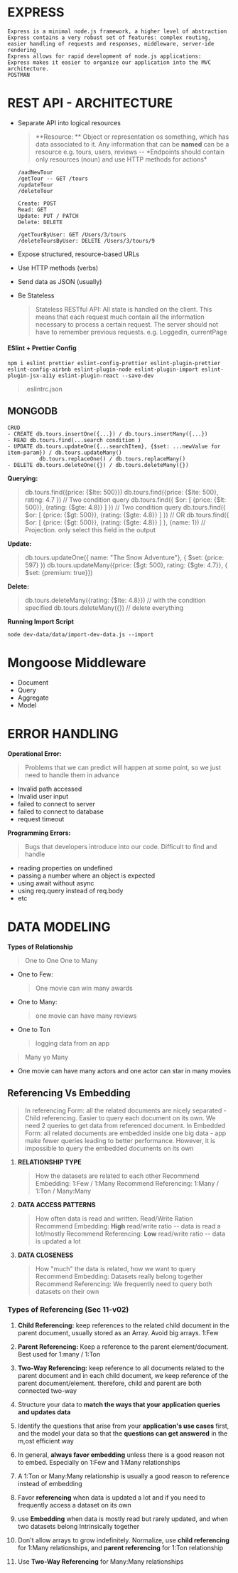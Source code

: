 # EXPRESS

    Express is a minimal node.js framework, a higher level of abstraction
    Express contains a very robust set of features: complex routing, easier handling of requests and responses, middleware, server-ide rendering
    Express allows for rapid development of node.js applications:
    Express makes it easier to organize our application into the MVC architecture.
    POSTMAN

# REST API - ARCHITECTURE

- Separate API into logical resources

  > **Resource: ** Object or representation os something, which has data associated to it. Any information that can be **named** can be a resource e.g. tours, users, reviews -- \*Endpoints should contain only resources (noun) and use HTTP methods for actions\*

  ```
  /aadNewTour
  /getTour -- GET /tours
  /updateTour
  /deleteTour

  Create: POST
  Read: GET
  Update: PUT / PATCH
  Delete: DELETE

  /getTourByUser: GET /Users/3/tours
  /deleteToursByUser: DELETE /Users/3/tours/9
  ```

- Expose structured, resource-based URLs
- Use HTTP methods (verbs)
- Send data as JSON (usually)
- Be Stateless
  > Stateless RESTful API: All state is handled on the client. This means that each request much contain all the information necessary to process a certain request. The server should not have to remember previous requests.
  > e.g. LoggedIn, currentPage

#### ESlint + Prettier Config

```
npm i eslint prettier eslint-config-prettier eslint-plugin-prettier eslint-config-airbnb eslint-plugin-node eslint-plugin-import eslint-plugin-jsx-a11y eslint-plugin-react --save-dev
```

> .eslintrc.json

## MONGODB

    CRUD
    - CREATE db.tours.insertOne({...}) / db.tours.insertMany({...})
    - READ db.tours.find(...search condition )
    - UPDATE db.tours.updateOne({...searchItem}, {$set: ...newValue for item-param}) / db.tours.updateMany()
              db.tours.replaceOne() / db.tours.replaceMany()
    - DELETE db.tours.deleteOne({}) / db.tours.deleteMany({})

**Querying:**

> db.tours.find({price: {$lte: 500}})
> db.tours.find({price: {$lte: 500}, rating: 4.7 }) // Two condition query
> db.tours.find({ $or: [ {price: {$lt: 500}}, {rating: {$gte: 4.8}} ] }) // Two condition query
> db.tours.find({ $or: [ {price: {$gt: 500}}, {rating: {$gte: 4.8}} ] }) // OR
> db.tours.find({ $or: [ {price: {$gt: 500}}, {rating: {$gte: 4.8}} ] }, {name: 1}) // Projection. only select this field in the output

**Update:**

> db.tours.updateOne({ name: "The Snow Adventure"}, { $set: {price: 597} })
> db.tours.updateMany({price: {$gt: 500}, rating: {$gte: 4.7}}, { $set: {premium: true}})

**Delete:**

> db.tours.deleteMany({rating: {$lte: 4.8}}) // with the condition specified
> db.tours.deleteMany({}) // delete everything

**Running Import Script**

```
node dev-data/data/import-dev-data.js --import
```

# Mongoose Middleware

- Document
- Query
- Aggregate
- Model

# ERROR HANDLING

**Operational Error:**

> Problems that we can predict will happen at some point, so we just need to handle them in advance

- Invalid path accessed
- Invalid user input
- failed to connect to server
- failed to connect to database
- request timeout

**Programming Errors:**

> Bugs that developers introduce into our code. Difficult to find and handle

- reading properties on undefined
- passing a number where an object is expected
- using await without async
- using req.query instead of req.body
- etc

# DATA MODELING

**Types of Relationship**

> One to One
> One to Many

- One to Few:
  > One movie can win many awards
- One to Many:
  > one movie can have many reviews
- One to Ton
  > logging data from an app

> Many yo Many

- One movie can have many actors and one actor can star in many movies

## Referencing Vs Embedding

> In referencing Form: all the related documents are nicely separated - Child referencing. Easier to query each document on its own. We need 2 queries to get data from referenced document.
> In Embedded Form: all related documents are embedded inside one big data - app make fewer queries leading to better performance. However, it is impossible to query the embedded documents on its own

1. **RELATIONSHIP TYPE**
   > How the datasets are related to each other
   > Recommend Embedding: 1:Few / 1:Many
   > Recommend Referencing: 1:Many / 1:Ton / Many:Many
2. **DATA ACCESS PATTERNS**
   > How often data is read and written. Read/Write Ration
   > Recommend Embedding: **High** read/write ratio -- data is read a lot/mostly
   > Recommend Referencing: **Low** read/write ratio -- data is updated a lot
3. **DATA CLOSENESS**
   > How "much" the data is related, how we want to query
   > Recommend Embedding: Datasets really belong together
   > Recommend Referencing: We frequently need to query both datasets on their own

### Types of Referencing (Sec 11-v02)

1. **Child Referencing:** keep references to the related child document in the parent document, usually stored as an Array. Avoid big arrays. 1:Few
2. **Parent Referencing:** Keep a reference to the parent element/document. Best used for 1:many / 1:Ton
3. **Two-Way Referencing:** keep reference to all documents related to the parent document and in each child document, we keep reference of the parent document/element. therefore, child and parent are both connected two-way

4. Structure your data to **match the ways that your application queries and updates data**
5. Identify the questions that arise from your **application's use cases** first, and the model your data so that the **questions can get answered** in the m,ost efficient way
6. In general, **always favor embedding** unless there is a good reason not to embed. Especially on 1:Few and 1:Many relationships
7. A 1:Ton or Many:Many relationship is usually a good reason to reference instead of embedding
8. Favor **referencing** when data is updated a lot and if you need to frequently access a dataset on its own
9. use **Embedding** when data is mostly read but rarely updated, and when two datasets belong Intrinsically together
10. Don't allow arrays to grow indefinitely. Normalize, use **child referencing** for 1:Many relationships, and **parent referencing** for 1:Ton relationship
11. Use **Two-Way Referencing** for Many:Many relationships
